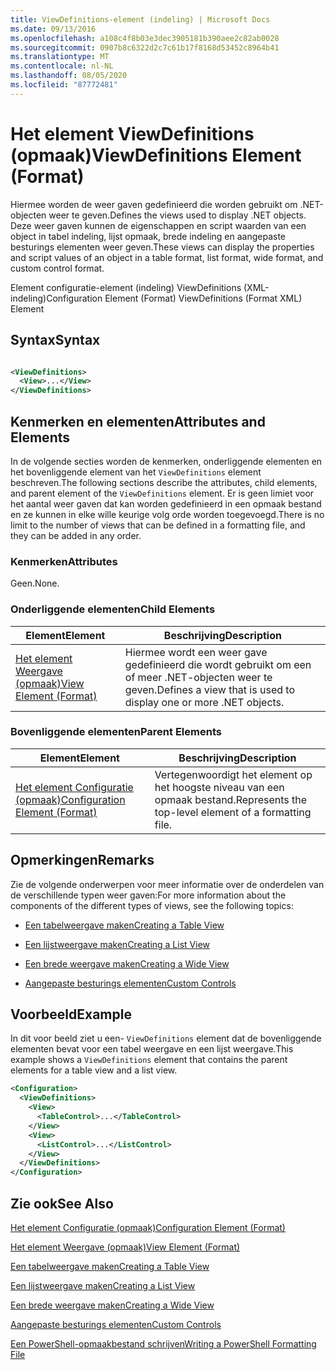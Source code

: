 ```yaml
---
title: ViewDefinitions-element (indeling) | Microsoft Docs
ms.date: 09/13/2016
ms.openlocfilehash: a108c4f8b03e3dec3905181b390aee2c82ab0028
ms.sourcegitcommit: 0907b8c6322d2c7c61b17f8168d53452c8964b41
ms.translationtype: MT
ms.contentlocale: nl-NL
ms.lasthandoff: 08/05/2020
ms.locfileid: "87772481"
---
```

# <a name="viewdefinitions-element-format"></a><span data-ttu-id="ef874-102">Het element ViewDefinitions (opmaak)</span><span class="sxs-lookup"><span data-stu-id="ef874-102">ViewDefinitions Element (Format)</span></span>

<span data-ttu-id="ef874-103">Hiermee worden de weer gaven gedefinieerd die worden gebruikt om .NET-objecten weer te geven.</span><span class="sxs-lookup"><span data-stu-id="ef874-103">Defines the views used to display .NET objects.</span></span> <span data-ttu-id="ef874-104">Deze weer gaven kunnen de eigenschappen en script waarden van een object in tabel indeling, lijst opmaak, brede indeling en aangepaste besturings elementen weer geven.</span><span class="sxs-lookup"><span data-stu-id="ef874-104">These views can display the properties and script values of an object  in a table format, list format, wide format, and custom control format.</span></span>

<span data-ttu-id="ef874-105">Element configuratie-element (indeling) ViewDefinitions (XML-indeling)</span><span class="sxs-lookup"><span data-stu-id="ef874-105">Configuration Element (Format) ViewDefinitions (Format XML) Element</span></span>

## <a name="syntax"></a><span data-ttu-id="ef874-106">Syntax</span><span class="sxs-lookup"><span data-stu-id="ef874-106">Syntax</span></span>

```xml

<ViewDefinitions>
  <View>...</View>
</ViewDefinitions>
```

## <a name="attributes-and-elements"></a><span data-ttu-id="ef874-107">Kenmerken en elementen</span><span class="sxs-lookup"><span data-stu-id="ef874-107">Attributes and Elements</span></span>

<span data-ttu-id="ef874-108">In de volgende secties worden de kenmerken, onderliggende elementen en het bovenliggende element van het `ViewDefinitions` element beschreven.</span><span class="sxs-lookup"><span data-stu-id="ef874-108">The following sections describe the attributes, child elements, and parent element of the `ViewDefinitions` element.</span></span> <span data-ttu-id="ef874-109">Er is geen limiet voor het aantal weer gaven dat kan worden gedefinieerd in een opmaak bestand en ze kunnen in elke wille keurige volg orde worden toegevoegd.</span><span class="sxs-lookup"><span data-stu-id="ef874-109">There is no limit to the number of views that can be defined in a formatting file, and they can be added in any order.</span></span>

### <a name="attributes"></a><span data-ttu-id="ef874-110">Kenmerken</span><span class="sxs-lookup"><span data-stu-id="ef874-110">Attributes</span></span>

<span data-ttu-id="ef874-111">Geen.</span><span class="sxs-lookup"><span data-stu-id="ef874-111">None.</span></span>

### <a name="child-elements"></a><span data-ttu-id="ef874-112">Onderliggende elementen</span><span class="sxs-lookup"><span data-stu-id="ef874-112">Child Elements</span></span>

|<span data-ttu-id="ef874-113">Element</span><span class="sxs-lookup"><span data-stu-id="ef874-113">Element</span></span>|<span data-ttu-id="ef874-114">Beschrijving</span><span class="sxs-lookup"><span data-stu-id="ef874-114">Description</span></span>|
|-------------|-----------------|
|[<span data-ttu-id="ef874-115">Het element Weergave (opmaak)</span><span class="sxs-lookup"><span data-stu-id="ef874-115">View Element (Format)</span></span>](./view-element-format.md)|<span data-ttu-id="ef874-116">Hiermee wordt een weer gave gedefinieerd die wordt gebruikt om een of meer .NET-objecten weer te geven.</span><span class="sxs-lookup"><span data-stu-id="ef874-116">Defines a view that is used to display one or more .NET objects.</span></span>|

### <a name="parent-elements"></a><span data-ttu-id="ef874-117">Bovenliggende elementen</span><span class="sxs-lookup"><span data-stu-id="ef874-117">Parent Elements</span></span>

|<span data-ttu-id="ef874-118">Element</span><span class="sxs-lookup"><span data-stu-id="ef874-118">Element</span></span>|<span data-ttu-id="ef874-119">Beschrijving</span><span class="sxs-lookup"><span data-stu-id="ef874-119">Description</span></span>|
|-------------|-----------------|
|[<span data-ttu-id="ef874-120">Het element Configuratie (opmaak)</span><span class="sxs-lookup"><span data-stu-id="ef874-120">Configuration Element (Format)</span></span>](./configuration-element-format.md)|<span data-ttu-id="ef874-121">Vertegenwoordigt het element op het hoogste niveau van een opmaak bestand.</span><span class="sxs-lookup"><span data-stu-id="ef874-121">Represents the top-level element of a formatting file.</span></span>|

## <a name="remarks"></a><span data-ttu-id="ef874-122">Opmerkingen</span><span class="sxs-lookup"><span data-stu-id="ef874-122">Remarks</span></span>

<span data-ttu-id="ef874-123">Zie de volgende onderwerpen voor meer informatie over de onderdelen van de verschillende typen weer gaven:</span><span class="sxs-lookup"><span data-stu-id="ef874-123">For more information about the components of the different types of views, see the following topics:</span></span>

- [<span data-ttu-id="ef874-124">Een tabelweergave maken</span><span class="sxs-lookup"><span data-stu-id="ef874-124">Creating a Table View</span></span>](./creating-a-table-view.md)

- [<span data-ttu-id="ef874-125">Een lijstweergave maken</span><span class="sxs-lookup"><span data-stu-id="ef874-125">Creating a List View</span></span>](./creating-a-list-view.md)

- [<span data-ttu-id="ef874-126">Een brede weergave maken</span><span class="sxs-lookup"><span data-stu-id="ef874-126">Creating a Wide View</span></span>](./creating-a-wide-view.md)

- [<span data-ttu-id="ef874-127">Aangepaste besturings elementen</span><span class="sxs-lookup"><span data-stu-id="ef874-127">Custom Controls</span></span>](./creating-custom-controls.md)

## <a name="example"></a><span data-ttu-id="ef874-128">Voorbeeld</span><span class="sxs-lookup"><span data-stu-id="ef874-128">Example</span></span>

<span data-ttu-id="ef874-129">In dit voor beeld ziet u een- `ViewDefinitions` element dat de bovenliggende elementen bevat voor een tabel weergave en een lijst weergave.</span><span class="sxs-lookup"><span data-stu-id="ef874-129">This example shows a `ViewDefinitions` element that contains the parent elements for a table view and a list view.</span></span>

```xml
<Configuration>
  <ViewDefinitions>
    <View>
      <TableControl>...</TableControl>
    </View>
    <View>
      <ListControl>...</ListControl>
    </View>
  </ViewDefinitions>
</Configuration>
```

## <a name="see-also"></a><span data-ttu-id="ef874-130">Zie ook</span><span class="sxs-lookup"><span data-stu-id="ef874-130">See Also</span></span>

[<span data-ttu-id="ef874-131">Het element Configuratie (opmaak)</span><span class="sxs-lookup"><span data-stu-id="ef874-131">Configuration Element (Format)</span></span>](./configuration-element-format.md)

[<span data-ttu-id="ef874-132">Het element Weergave (opmaak)</span><span class="sxs-lookup"><span data-stu-id="ef874-132">View Element (Format)</span></span>](./view-element-format.md)

[<span data-ttu-id="ef874-133">Een tabelweergave maken</span><span class="sxs-lookup"><span data-stu-id="ef874-133">Creating a Table View</span></span>](./creating-a-table-view.md)

[<span data-ttu-id="ef874-134">Een lijstweergave maken</span><span class="sxs-lookup"><span data-stu-id="ef874-134">Creating a List View</span></span>](./creating-a-list-view.md)

[<span data-ttu-id="ef874-135">Een brede weergave maken</span><span class="sxs-lookup"><span data-stu-id="ef874-135">Creating a Wide View</span></span>](./creating-a-wide-view.md)

[<span data-ttu-id="ef874-136">Aangepaste besturings elementen</span><span class="sxs-lookup"><span data-stu-id="ef874-136">Custom Controls</span></span>](./creating-custom-controls.md)

[<span data-ttu-id="ef874-137">Een PowerShell-opmaakbestand schrijven</span><span class="sxs-lookup"><span data-stu-id="ef874-137">Writing a PowerShell Formatting File</span></span>](./writing-a-powershell-formatting-file.md)
